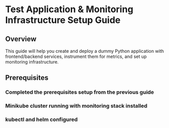 # Test Application & Monitoring Infrastructure Setup Guide

## Overview
This guide will help you create and deploy a dummy Python application with frontend/backend services, instrument them for metrics, and set up monitoring infrastructure.

## Prerequisites

### Completed the prerequisites setup from the previous guide
### Minikube cluster running with monitoring stack installed
### kubectl and helm configured
